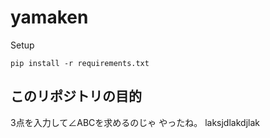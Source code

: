 # yamaken

Setup
```
pip install -r requirements.txt
```

## このリポジトリの目的
3点を入力して∠ABCを求めるのじゃ
やったね。
laksjdlakdjlak